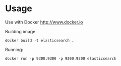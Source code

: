 Usage
==========================

Use with Docker http://www.docker.io

Building image:

    docker build -t elasticsearch .

Running:

    docker run -p 9300:9300 -p 9200:9200 elasticsearch

